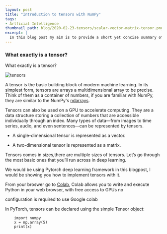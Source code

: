 ```yaml
---
layout: post
title: "Introduction to tensors with NumPy"
tags:
- Artficial Intelligence
thumbnail_path: blog/2020-02-23-tensors/scalar-vector-matrix-tensor.png
excerpt: |
  In this blog post my aim is to provide a short yet concise summary of what tensors are. 
---  
```



### What exactly is a tensor?


What exactly is a tensor?

![tensors](blog/2020-02-23-tensors/scalar-vector-matrix-tensor.png)

A tensor is the basic building block of modern machine learning. In its simplest form, tensors are arrays a multidimensional array to be precise. Think of them as a container of numbers, if you are familiar with NumPy, they are similar to the NumPy's [ndarrays](https://docs.scipy.org/doc/numpy/reference/generated/numpy.ndarray.html). 

Tensors can also be used on a GPU to accelerate computing. They are a data structure storing a collection of numbers that are accessible individually through an index. Many types of data—from images to time series, audio, and even sentences—can be represented by tensors.

  - A single-dimensional tensor is represented as a vector.

  - A two-dimensional tensor is represented as a matrix.




Tensors comes in sizes,there are multiple sizes of tensors. Let’s go through the most basic ones that you’ll run across in deep learning.



We would be using Pytorch deep learning framework in this blogpost, I would be showing you how to implement tensors with it.

From your broswer go to [Colab](https://colab.research.google.com/), Colab allows you to write and execute Python in your web browser, with free access to GPUs no 

configuration is required to use Google colab



In PyTorch, tensors can be declared using the simple Tensor object:

        import numpy
        x = np.array(5)
        print(x)